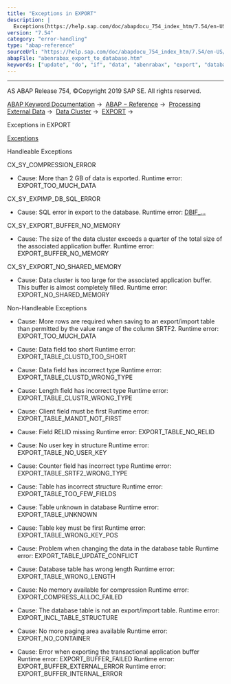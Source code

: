 ```yaml
---
title: "Exceptions in EXPORT"
description: |
  Exceptions(https://help.sap.com/doc/abapdocu_754_index_htm/7.54/en-US/abenabap_language_exceptions.htm) Handleable Exceptions CX_SY_COMPRESSION_ERROR -   Cause: More than 2 GB of data is exported. Runtime error: EXPORT_TOO_MUCH_DATA CX_SY_EXPIMP_DB_SQL_ERROR -   Cause: SQL error in expo
version: "7.54"
category: "error-handling"
type: "abap-reference"
sourceUrl: "https://help.sap.com/doc/abapdocu_754_index_htm/7.54/en-US/abenrabax_export_to_database.htm"
abapFile: "abenrabax_export_to_database.htm"
keywords: ["update", "do", "if", "data", "abenrabax", "export", "database"]
---
```


* * *

AS ABAP Release 754, ©Copyright 2019 SAP SE. All rights reserved.

[ABAP Keyword Documentation](https://help.sap.com/doc/abapdocu_754_index_htm/7.54/en-US/abenabap.htm) →  [ABAP − Reference](https://help.sap.com/doc/abapdocu_754_index_htm/7.54/en-US/abenabap_reference.htm) →  [Processing External Data](https://help.sap.com/doc/abapdocu_754_index_htm/7.54/en-US/abenabap_language_external_data.htm) →  [Data Cluster](https://help.sap.com/doc/abapdocu_754_index_htm/7.54/en-US/abendata_cluster.htm) →  [EXPORT](https://help.sap.com/doc/abapdocu_754_index_htm/7.54/en-US/abapexport_data_cluster.htm) → 

Exceptions in EXPORT

[Exceptions](https://help.sap.com/doc/abapdocu_754_index_htm/7.54/en-US/abenabap_language_exceptions.htm)

Handleable Exceptions

CX\_SY\_COMPRESSION\_ERROR

-   Cause: More than 2 GB of data is exported.
    Runtime error: EXPORT\_TOO\_MUCH\_DATA
    

CX\_SY\_EXPIMP\_DB\_SQL\_ERROR

-   Cause: SQL error in export to the database.
    Runtime error: [DBIF\_...](https://help.sap.com/doc/abapdocu_754_index_htm/7.54/en-US/abenopensql_exceptions.htm)
    

CX\_SY\_EXPORT\_BUFFER\_NO\_MEMORY

-   Cause: The size of the data cluster exceeds a quarter of the total size of the associated application buffer.
    Runtime error: EXPORT\_BUFFER\_NO\_MEMORY
    

CX\_SY\_EXPORT\_NO\_SHARED\_MEMORY

-   Cause: Data cluster is too large for the associated application buffer. This buffer is almost completely filled.
    Runtime error: EXPORT\_NO\_SHARED\_MEMORY
    

Non-Handleable Exceptions

-   Cause: More rows are required when saving to an export/import table than permitted by the value range of the column SRTF2.
    Runtime error: EXPORT\_TOO\_MUCH\_DATA
    
-   Cause: Data field too short
    Runtime error: EXPORT\_TABLE\_CLUSTD\_TOO\_SHORT
    
-   Cause: Data field has incorrect type
    Runtime error: EXPORT\_TABLE\_CLUSTD\_WRONG\_TYPE
    
-   Cause: Length field has incorrect type
    Runtime error: EXPORT\_TABLE\_CLUSTR\_WRONG\_TYPE
    
-   Cause: Client field must be first
    Runtime error: EXPORT\_TABLE\_MANDT\_NOT\_FIRST
    
-   Cause: Field RELID missing
    Runtime error: EXPORT\_TABLE\_NO\_RELID
    
-   Cause: No user key in structure
    Runtime error: EXPORT\_TABLE\_NO\_USER\_KEY
    
-   Cause: Counter field has incorrect type
    Runtime error: EXPORT\_TABLE\_SRTF2\_WRONG\_TYPE
    
-   Cause: Table has incorrect structure
    Runtime error: EXPORT\_TABLE\_TOO\_FEW\_FIELDS
    
-   Cause: Table unknown in database
    Runtime error: EXPORT\_TABLE\_UNKNOWN
    
-   Cause: Table key must be first
    Runtime error: EXPORT\_TABLE\_WRONG\_KEY\_POS
    
-   Cause: Problem when changing the data in the database table
    Runtime error: EXPORT\_TABLE\_UPDATE\_CONFLICT
    
-   Cause: Database table has wrong length
    Runtime error: EXPORT\_TABLE\_WRONG\_LENGTH
    
-   Cause: No memory available for compression
    Runtime error: EXPORT\_COMPRESS\_ALLOC\_FAILED
    
-   Cause: The database table is not an export/import table.
    Runtime error: EXPORT\_INCL\_TABLE\_STRUCTURE
    
-   Cause: No more paging area available
    Runtime error: EXPORT\_NO\_CONTAINER
    
-   Cause: Error when exporting the transactional application buffer
    Runtime error: EXPORT\_BUFFER\_FAILED
    Runtime error: EXPORT\_BUFFER\_EXTERNAL\_ERROR
    Runtime error: EXPORT\_BUFFER\_INTERNAL\_ERROR